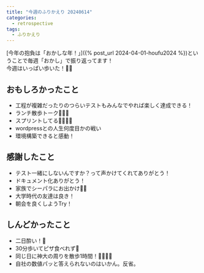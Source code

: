 ```yaml
---
title: "今週のふりかえり 20240614"
categories:
  - retrospective
tags:
  - ふりかえり
---
```


[今年の抱負は「おかしな年！」]({% post_url 2024-04-01-houfu2024 %})ということで毎週「おかし」で振り返ってます！  
今週はいっぱい歩いた！🚶‍♀️

## おもしろかったこと

- 工程が複雑だったりのつらいテストもみんなでやれば楽しく達成できる！
- ランチ散歩トーク🚶🚶🚶
- スプリントしてる🏃‍♂️‍➡️🏁
- wordpressとの人生何度目かの戦い
- 環境構築できると感動！

## 感謝したこと

- テスト一緒にしないんですか？って声かけてくれてありがとう！
- ドキュメント化ありがとう！
- 家族でシーパラにお出かけ🎡😄
- 大学時代の友達は良き！
- 朝会を良くしようTry！

## しんどかったこと

- 二日酔い！🍺
- 30分歩いてピザ食べれず🍕
- 同じ日に神大の周りを散歩1時間！🚶‍♀️🚶‍♀️
- 自社の数値パッと答えられないのはいかん。反省。
